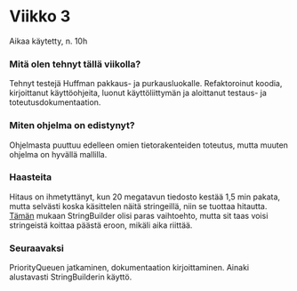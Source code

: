 # Viikko 3

Aikaa käytetty, n. 10h

### Mitä olen tehnyt tällä viikolla?

Tehnyt testejä Huffman pakkaus- ja purkausluokalle. Refaktoroinut koodia, kirjoittanut käyttöohjeita, luonut käyttöliittymän ja aloittanut testaus- ja toteutusdokumentaation.

### Miten ohjelma on edistynyt?

Ohjelmasta puuttuu edelleen omien tietorakenteiden toteutus, mutta muuten ohjelma on hyvällä mallilla.

### Haasteita

Hitaus on ihmetyttänyt, kun 20 megatavun tiedosto kestää 1,5 min pakata, mutta selvästi koska käsittelen näitä stringeillä, niin se tuottaa hitautta. [Tämän](https://javapapers.com/java/java-string-vs-stringbuilder-vs-stringbuffer-concatenation-performance-micro-benchmark/) mukaan StringBuilder olisi paras vaihtoehto, mutta sit taas voisi stringeistä koittaa päästä eroon, mikäli aika riittää.

### Seuraavaksi

PriorityQueuen jatkaminen, dokumentaation kirjoittaminen. Ainaki alustavasti StringBuilderin käyttö.
